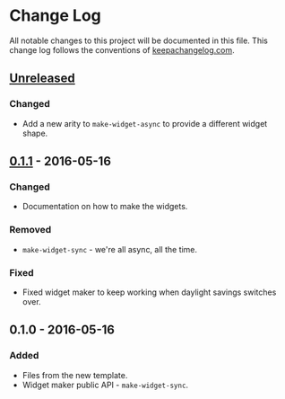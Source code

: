 # Change Log
All notable changes to this project will be documented in this file. This change log follows the conventions of [keepachangelog.com](http://keepachangelog.com/).

## [Unreleased][unreleased]
### Changed
- Add a new arity to `make-widget-async` to provide a different widget shape.

## [0.1.1] - 2016-05-16
### Changed
- Documentation on how to make the widgets.

### Removed
- `make-widget-sync` - we're all async, all the time.

### Fixed
- Fixed widget maker to keep working when daylight savings switches over.

## 0.1.0 - 2016-05-16
### Added
- Files from the new template.
- Widget maker public API - `make-widget-sync`.

[unreleased]: https://github.com/your-name/todo/compare/0.1.1...HEAD
[0.1.1]: https://github.com/your-name/todo/compare/0.1.0...0.1.1
